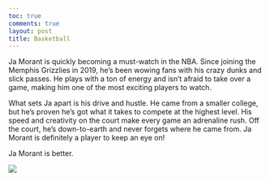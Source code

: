 ```yaml
---
toc: true
comments: true
layout: post
title: Basketball
---
```



Ja Morant is quickly becoming a must-watch in the NBA. Since joining the Memphis Grizzlies in 2019, he’s been wowing fans with his crazy dunks and slick passes. He plays with a ton of energy and isn’t afraid to take over a game, making him one of the most exciting players to watch.

What sets Ja apart is his drive and hustle. He came from a smaller college, but he’s proven he’s got what it takes to compete at the highest level. His speed and creativity on the court make every game an adrenaline rush. Off the court, he’s down-to-earth and never forgets where he came from. Ja Morant is definitely a player to keep an eye on!

Ja Morant is better.

<img src="{{site.baseurl}}/images/posts/ja-morant.jpg">